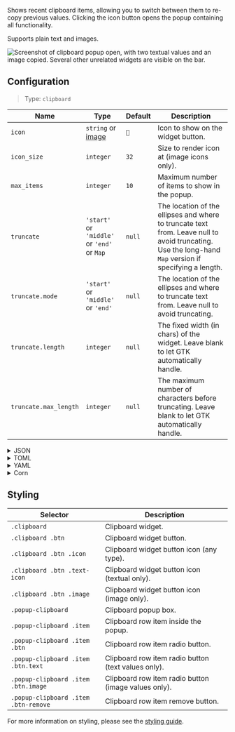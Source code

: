 Shows recent clipboard items, allowing you to switch between them to re-copy previous values.
Clicking the icon button opens the popup containing all functionality.

Supports plain text and images.

![Screenshot of clipboard popup open, with two textual values and an image copied. Several other unrelated widgets are visible on the bar.](https://f.jstanger.dev/github/ironbar/clipboard.png?raw)

## Configuration

> Type: `clipboard`

| Name                  | Type                                        | Default | Description                                                                                                                                           |
|-----------------------|---------------------------------------------|---------|-------------------------------------------------------------------------------------------------------------------------------------------------------|
| `icon`                | `string` or [image](images)                 | `󰨸`    | Icon to show on the widget button.                                                                                                                    |
| `icon_size`           | `integer`                                   | `32`    | Size to render icon at (image icons only).                                                                                                            |
| `max_items`           | `integer`                                   | `10`    | Maximum number of items to show in the popup.                                                                                                         |
| `truncate`            | `'start'` or `'middle'` or `'end'` or `Map` | `null`  | The location of the ellipses and where to truncate text from. Leave null to avoid truncating. Use the long-hand `Map` version if specifying a length. |
| `truncate.mode`       | `'start'` or `'middle'` or `'end'`          | `null`  | The location of the ellipses and where to truncate text from. Leave null to avoid truncating.                                                         |
| `truncate.length`     | `integer`                                   | `null`  | The fixed width (in chars) of the widget. Leave blank to let GTK automatically handle.                                                                |
| `truncate.max_length` | `integer`                                   | `null`  | The maximum number of characters before truncating. Leave blank to let GTK automatically handle.                                                      |

<details>
<summary>JSON</summary>

```json
{
  "end": {
    "type": "clipboard",
    "max_items": 3,
    "truncate": {
      "mode": "end",
      "length": 50
    }
  }
}
```
</details>

<details>
<summary>TOML</summary>

```toml
[[end]]
type = "clipboard"
max_items = 3

[[end.truncate]]
mode = "end"
length = 50
```
</details>

<details>
<summary>YAML</summary>

```yaml
end:
  - type: 'clipboard'
    max_items: 3
    truncate:
      mode: 'end'
      length: 50
```
</details>

<details>
<summary>Corn</summary>

```corn
{
    end = [ { 
        type = "clipboard" 
        max_items = 3 
        truncate.mode = "end" 
        truncate.length = 50 
    } ] 
}
```
</details>

## Styling

| Selector                             | Description                                          |
|--------------------------------------|------------------------------------------------------|
| `.clipboard`                         | Clipboard widget.                                    |
| `.clipboard .btn`                    | Clipboard widget button.                             |
| `.clipboard .btn .icon`              | Clipboard widget button icon (any type).             |
| `.clipboard .btn .text-icon`         | Clipboard widget button icon (textual only).         |
| `.clipboard .btn .image`             | Clipboard widget button icon (image only).           |
| `.popup-clipboard`                   | Clipboard popup box.                                 |
| `.popup-clipboard .item`             | Clipboard row item inside the popup.                 |
| `.popup-clipboard .item .btn`        | Clipboard row item radio button.                     |
| `.popup-clipboard .item .btn.text`   | Clipboard row item radio button (text values only).  |
| `.popup-clipboard .item .btn.image`  | Clipboard row item radio button (image values only). |
| `.popup-clipboard .item .btn-remove` | Clipboard row item remove button.                    |

For more information on styling, please see the [styling guide](styling-guide).